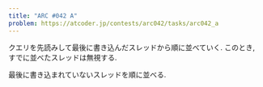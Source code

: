 ```yaml
---
title: "ARC #042 A"
problem: https://atcoder.jp/contests/arc042/tasks/arc042_a
---
```

クエリを先読みして最後に書き込んだスレッドから順に並べていく. このとき, すでに並べたスレッドは無視する.

最後に書き込まれていないスレッドを順に並べる.
